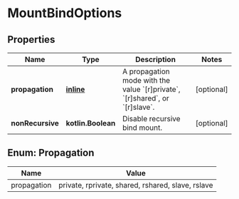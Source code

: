 
# MountBindOptions

## Properties
Name | Type | Description | Notes
------------ | ------------- | ------------- | -------------
**propagation** | [**inline**](#Propagation) | A propagation mode with the value &#x60;[r]private&#x60;, &#x60;[r]shared&#x60;, or &#x60;[r]slave&#x60;. |  [optional]
**nonRecursive** | **kotlin.Boolean** | Disable recursive bind mount. |  [optional]


<a name="Propagation"></a>
## Enum: Propagation
Name | Value
---- | -----
propagation | private, rprivate, shared, rshared, slave, rslave



